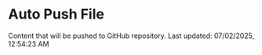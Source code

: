 # Auto Push File

Content that will be pushed to GitHub repository.
Last updated: 07/02/2025, 12:54:23 AM
